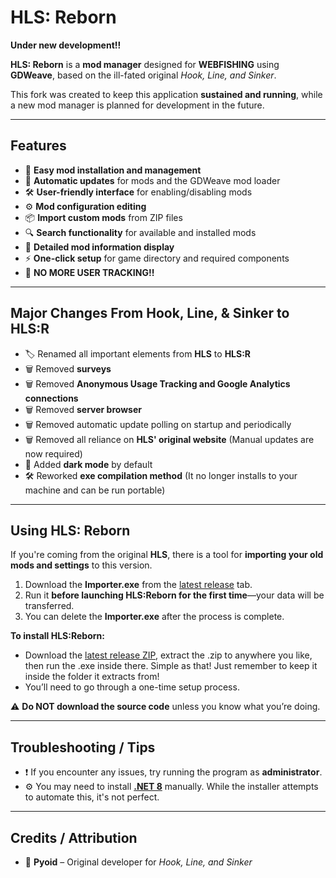 # **HLS: Reborn**  
**Under new development!!**  

**HLS: Reborn** is a **mod manager** designed for **WEBFISHING** using **GDWeave**, based on the ill-fated original *Hook, Line, and Sinker*.  

This fork was created to keep this application **sustained and running**, while a new mod manager is planned for development in the future.  

---

## **Features**  
- 🎯 **Easy mod installation and management**  
- 🔄 **Automatic updates** for mods and the GDWeave mod loader  
- 🛠️ **User-friendly interface** for enabling/disabling mods  
- ⚙️ **Mod configuration editing**  
- 📦 **Import custom mods** from ZIP files
- 🔍 **Search functionality** for available and installed mods  
- 📝 **Detailed mod information display**  
- ⚡ **One-click setup** for game directory and required components  
- 🚫 **NO MORE USER TRACKING!!**  

---

## **Major Changes From Hook, Line, & Sinker to HLS:R**  
- 🏷️ Renamed all important elements from **HLS** to **HLS:R**  
- 🗑️ Removed **surveys**
- 🗑️ Removed **Anonymous Usage Tracking and Google Analytics connections**  
- 🗑️ Removed **server browser**  
- 🗑️ Removed automatic update polling on startup and periodically  
- 🗑️ Removed all reliance on **HLS' original website** (Manual updates are now required)  
- 🌙 Added **dark mode** by default
- 🛠️ Reworked **exe compilation method** (It no longer installs to your machine and can be run portable)

---

## **Using HLS: Reborn**  

If you're coming from the original **HLS**, there is a tool for **importing your old mods and settings** to this version.  

1. Download the **Importer.exe** from the [latest release](https://github.com/FerretPaws/HLSReborn/releases) tab.  
2. Run it **before launching HLS:Reborn for the first time**—your data will be transferred.  
3. You can delete the **Importer.exe** after the process is complete.  

**To install HLS:Reborn:**  
- Download the [latest release ZIP](https://github.com/FerretPaws/HLSReborn/releases), extract the .zip to anywhere you like, then run the .exe inside there. Simple as that! Just remember to keep it inside the folder it extracts from!
- You’ll need to go through a one-time setup process.  

⚠️ **Do NOT download the source code** unless you know what you’re doing.  

---

## **Troubleshooting / Tips**  

- ❗ If you encounter any issues, try running the program as **administrator**.  
- ⚙️ You may need to install **[.NET 8](https://dotnet.microsoft.com/en-us/download/dotnet/8.0)** manually. While the installer attempts to automate this, it's not perfect.  

---

## **Credits / Attribution**  
- 👤 **Pyoid** – Original developer for *Hook, Line, and Sinker*  
